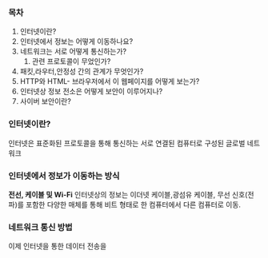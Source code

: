 ### 목차
1) 인터넷이란?
2) 인터넷에서 정보는 어떻게 이동하나요?
3) 네트워크는 서로 어떻게 통신하는가?
	1) 관련 프로토콜이 무었인가?
4) 패킷,라우터,안정성 간의 관계가 무엇인가?
5) HTTP와 HTML- 브라우저에서 이 웹페이지를 어떻게 보는가?
6) 인터넷상 정보 전소은 어떻게 보안이 이루어지나?
7) 사이버 보안이란?


### 인터넷이란?
인터넷은 표준화된 프로토콜을 통해 통신하는 서로 연결된 컴퓨터로 구성된 글로벌 네트워크




### 인터넷에서 정보가 이동하는 방식

**전선, 케이블 및 Wi-Fi**
인터넷상의 정보는 이더넷 케이블,광섬유 케이블, 무선 신호(전파)를 포함한 다양한 매체를 통해 비트 형태로 한 컴퓨터에서 다른 컴퓨터로 이동.

### 네트워크 통신 방법
이제 인터넷을 통한 데이터 전송을 